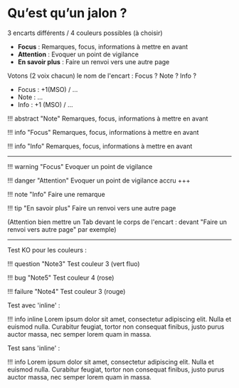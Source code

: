# Qu’est qu’un jalon ?

3 encarts différents / 4 couleurs possibles (à choisir)

- **Focus** : Remarques, focus, informations à mettre en avant 
- **Attention** : Evoquer un point de vigilance 
- **En savoir plus** : Faire un renvoi vers une autre page

Votons (2 voix chacun) le nom de l'encart :  Focus ? Note ? Info ?

- Focus : +1(MSO) / ...
- Note : ...
- Info : +1 (MSO) / ...


!!! abstract "Note" 
Remarques, focus, informations à mettre en avant 

!!! info "Focus" 
Remarques, focus, informations à mettre en avant 

!!! info "Info" 
Remarques, focus, informations à mettre en avant 

---

!!! warning "Focus"
	Evoquer un point de vigilance

!!! danger "Attention"
   Evoquer un point de vigilance accru +++

!!! note "Info"
	Faire une remarque

!!! tip "En savoir plus"
	Faire un renvoi vers une autre page

(Attention bien mettre un Tab devant le corps de l'encart : devant "Faire un renvoi vers autre page" par exemple)

---
Test KO pour les couleurs :

!!! question "Note3"
	Test couleur 3 (vert fluo)
	 
!!! bug "Note5"
	Test couleur 4 (rose)
	
!!! failure "Note4"
	Test couleur 3 (rouge)

Test avec 'inline' :

!!! info inline
	Lorem ipsum dolor sit amet, consectetur adipiscing elit. Nulla et euismod nulla. Curabitur feugiat, tortor non consequat finibus, justo purus auctor massa, nec semper lorem quam in massa.

Test sans 'inline' :

!!! info
	Lorem ipsum dolor sit amet, consectetur adipiscing elit. Nulla et euismod nulla. Curabitur feugiat, tortor non consequat finibus, justo purus auctor massa, nec semper lorem quam in massa.







<!--stackedit_data:
eyJoaXN0b3J5IjpbMTg5OTk0NzAxMSwtMjg2NjkwMjExLC01NT
gwMzAwMjIsNDcyNDUwMzA2LDE0Mzg2NjQ5MTYsOTQwNDg0Mjk0
LC01ODI3OTQ5OTUsMTA1MDEzOTEwNywtMTc4Nzc0ODUzNCwtMT
E3ODIyNjU3OCw1MTU4NjUyMDgsLTgzNDA4NDU4NCwtMjExMDg4
OTQsNjUxNzk1NTAsODg0MTIyNTQ5LDEwNTQ0NzI4NjAsLTc0ND
EwNTc4OCwzNzM5OTIyMzgsLTEyMDA0MDkxMTIsLTE0Mzg0NzY1
MzldfQ==
-->